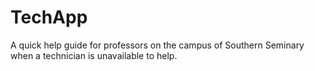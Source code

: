 # TechApp

A quick help guide for professors on the campus of Southern Seminary when a technician is unavailable to help. 
